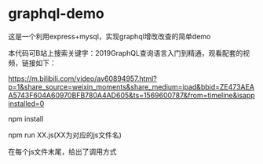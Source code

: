 # graphql-demo
这是一个利用express+mysql，实现graphql增改改查的简单demo

本代码可B站上搜索关键字：2019GraphQL查询语言入门到精通，观看配套的视频，链接如下：

https://m.bilibili.com/video/av60894957.html?p=1&share_source=weixin_moments&share_medium=ipad&bbid=ZE473AEAA5743F604A60970BFB780A4AD605&ts=1569600787&from=timeline&isappinstalled=0

npm install 

npm run XX.js(XX为对应的js文件名)

在每个js文件末尾，给出了调用方式
